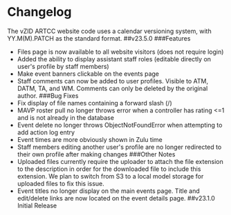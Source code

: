 # Changelog
The vZID ARTCC website code uses a calendar versioning system, with YY.M(M).PATCH as the standard format.
##v23.5.0
###Features
- Files page is now available to all website visitors (does not require login)
- Added the ability to display assistant staff roles (editable directly on user's profile by staff members)
- Make event banners clickable on the events page
- Staff comments can now be added to user profiles. Visible to ATM, DATM, TA, and WM. Comments can only be deleted by the original author.
###Bug Fixes
- Fix display of file names containing a forward slash (/)
- MAVP roster pull no longer throws error when a controller has rating <=1 and is not already in the database
- Event delete no longer throws ObjectNotFoundError when attempting to add action log entry
- Event times are more obviously shown in Zulu time
- Staff members editing another user's profile are no longer redirected to their own profile after making changes
###Other Notes
- Uploaded files currently require the uploader to attach the file extension to the description in order for the downloaded file to include this extension. We plan to switch from S3 to a local model storage for uploaded files to fix this issue.
- Event titles no longer display on the main events page. Title and edit/delete links are now located on the event details page.
##v23.1.0
Initial Release
